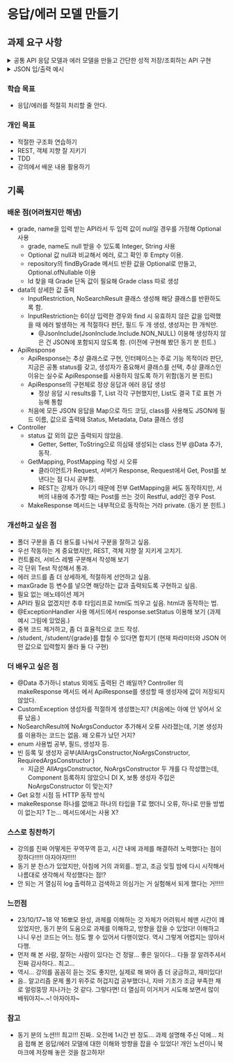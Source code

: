 # 응답/에러 모델 만들기
## 과제 요구 사항

<details>
<summary>공통 API 응답 모델과 에러 모델을 만들고 간단한 성적 저장/조회하는 API 구현</summary>
<div markdown="1">
<ul>
<li>응답/에러 데이터 요구 사항<ul>
<li>응답 공통 포함 사항<ul>
<li>Status.code: http status 가 아닌 서버에서 정의하는 code값 담기(정상응답: 200)</li>
<li>Status.message: 정상 응답 시 &quot;OK&quot;&#39;, 에러 응답 시 에러에 대한 상세한 이유 담기.</li>
</ul>
</li>
<li>정상 응답 시에만 포함<ul>
<li>Metadata.resultCount: results list의 count 담기.</li>
<li>Results: 항상 list 형태, 실제 응답으로 내 주고 싶은 정보 담기.</li>
</ul>
</li>
<li>에러 응답 시에만 포함<ul>
<li>Data: 에러 응답 시 frontend에서 사용자에게 어떤 이유로 요청이 거부되었는지 메세지를 만들기 쉽게 필요한 데이터를 넣어줌.</li>
</ul>
</li>
</ul>
</li>
<li>API 요구 사항<ul>
<li>이름과 성적을 입력받아 저장하고, 성적은 특정 값 이상인 경우 에러 발생</li>
<li>입력된 성적을 오름차순으로 조회</li>
<li>특정 성적을 입력 받아 해당 성적의 학생만 조회</li>
</ul>
</li>
<li>구현 요구 사항<ul>
<li>Controller에서 응답 모델로 만들어야 함<ul>
<li>ApiResponse<T>: 여러가지 데이터 타입(클래스) 를 result로 넣을 수 있도록 제네릭을 사용해야 함.</li>
<li>makeResponse(T result), makeResponse(List<T>results): 단건과 복수건 결과 모두 응답 객체로 만들도록 두 개 모두 구현 필요.</li>
</ul>
</li>
<li>@ExceptionHandler 로 exception 데이터 사용해 ApiResponse 생성.</li>
<li>customException 구현해 @ExceptionHandler에서 사용<ul>
<li>예) CustomException(ErrorCode, message, data)</li>
<li>ErrorCode는 enum으로 정의</li>
</ul>
</li>
</ul>
</li>
<li>하위 과제<ul>
<li>try, catch문 이용해 data 응답 결과 생성 (미구현)</li>
</ul>
</li>
</ul>

</div>
</details>


<details>
<summary>JSON 입/출력 예시</summary>
<div markdown="1">

    POST / http://localhost:8080/add
    
    // 정상 입력
    
    입력:
    {
    "grade":1, "name": "안녕"
    
    }
    
    출력:
    {
    "status": {
    "code": 200,
    "message": "OK"
    },
    "metadata": {
    "resultCount": 1
    },
    "results": {
    "grade": 1,
    "name": "안녕"
    }
    }
    
    
    //grade / name null일 경우 오류
    
    입력:
    {
    "grade":1
    
    }
    
    출력:
    {
    "status": {
    "code": 5010,
    "message": "유효하지 않은 값입니다."
    },
    "data": {
    "inputRestriction": {
    "noValue": {
    "grade": 1,
    "name": null
    }
    }
    }
    }
    
    // 6 이상 입력 불가 오류
    
    입력:
    {
    "grade":6
    
    }
    
    출력:
    {
    "status": {
    "code": 5000,
    "message": "6 이상으로 입력할 수 없습니다."
    },
    "data": {
    "inputRestriction": {
    "maxGrade": 6
    }
    }
    }
    
    
    
    GET / http://localhost:8080/students
    
    //전체 조회 - 입력 값 상관 X
    
    출력:
    {
    "status": {
    "code": 200,
    "message": "OK"
    },
    "metadata": {
    "resultCount": 3
    },
    "results": [
    {
    "grade": 1,
    "name": "안녕"
    },
    {
    "grade": 3,
    "name": "야호"
    },
    {
    "grade": 5,
    "name": "아자아자"
    }
    ]
    }
    
    GET / http://localhost:8080/student
    
    //개별 조회
    
    //JSON으로 grade 넘겨서 조회
    
    입력:
    {
    "grade":3
    
    }
    
    출력:
    {
    "status": {
    "code": 200,
    "message": "OK"
    },
    "metadata": {
    "resultCount": 3
    },
    "results": {
    "grade": 3,
    "name": "야호"
    }
    }
    
    //쿼리 파라미터로 넘겨서 조회(JSON보다 우선 순위 높음)
    
    GET / http://localhost:8080/student/1
    
    출력:
    
    {
    "status": {
    "code": 200,
    "message": "OK"
    },
    "metadata": {
    "resultCount": 3
    },
    "results": {
    "grade": 1,
    "name": "안녕"
    }
    }
    
    //JSON 없는 값
    http://localhost:8080/student
    
    입력:
    
    {
    "grade":8
    
    }
    
    출력:
    
    {
    "status": {
    "code": 5010,
    "message": "유효하지 않은 값입니다."
    },
    "data": {
    "noSearchResult": {
    "notFound": 8
    }
    }
    }
    
    
    
    //쿼리 파라미터 - 없는 값
    
    GET / http://localhost:8080/student/7
    
    출력:
    
    {
    "status": {
    "code": 5010,
    "message": "유효하지 않은 값입니다."
    },
    "data": {
    "noSearchResult": {
    "notFound": 7
    }
    }
    }

</div>
</details>

### 학습 목표
- 응답/에러를 적절히 처리할 줄 안다.

### 개인 목표
- 적절한 구조화 연습하기
- REST, 객체 지향 잘 지키기
- TDD
- 강의에서 배운 내용 활용하기

## 기록
### 배운 점(어려웠지만 해냄)
- grade, name을 입력 받는 API라서 두 입력 값이 null일 경우를 가정해 Optional 사용
    - grade, name도 null 받을 수 있도록 Integer, String 사용
    - Optional 값 null과 비교해서 에러, 로그 확인 후 Empty 이용.
    - repository의 findByGrade 메서드 반환 값을 Optional로 만들고, Optional.ofNullable 이용
    - Id 찾을 때 Grade 단독 값이 필요해 Grade class 따로 생성
- data의 상세한 값 출력
    - InputRestriction, NoSearchResult 클래스 생성해 해당 클래스를 반환하도록 함.
    - InputRestriction는 6이상 입력한 경우와 find 시 유효하지 않은 값을 입력했을 때 에러 발생하는 게 적절하다 판단, 필드 두 개 생성, 생성자는 한 개씩만.
        - @JsonInclude(JsonInclude.Include.NON_NULL) 이용해 생성하지 않은 건 JSON에 포함되지 않도록 함. (이전에 구현해 봤던 동기 분 힌트.)
- ApiResponse
    - ApiResponse는 추상 클래스로 구현, 인터페이스는 주로 기능 목적이라 판단, 지금은 공통 status를 갖고, 생성자가 중요해서 클래스를 선택, 추상 클래스인 이유는 실수로 ApiResponse를 사용하지 않도록 하기 위함(동기 분 힌트)
    - ApiResponse의 구현체로 정상 응답과 에러 응답 생성
        - 정상 응답 시 results를 T, List<T> 각각 구현했지만, List<T>도 결국 T로 표현 가능해 통합
    - 처음에 모든 JSON 응답을 Map으로 하드 코딩, class를 사용해도 JSON에 필드 이름, 값으로 출력돼 Status, Metadata, Data 클래스 생성
- Controller
    - status 값 외의 값은 출력되지 않았음.
        - Getter, Setter, ToString으로 의심돼 생성되는 class 전부 @Data 추가, 동작.
    - GetMapping, PostMapping 작성 시 오류
        - 클라이언트가 Request, 서버가 Response, Request에서 Get, Post를 보낸다는 점 다시 공부함.
        - REST는 강제가 아니기 때문에 전부 GetMapping을 써도 동작하지만, 서버의 내용에 추가할 때는 Post를 쓰는 것이 Restful, add인 경우 Post.
    - MakeResponse 메서드는 내부적으로 동작하는 거라 private. (동기 분 힌트.)
### 개선하고 싶은 점
- 폴더 구분을 좀 더 용도를 나눠서 구분을 잘하고 싶음.
- 우선 작동하는 게 중요했지만, REST, 객체 지향 잘 지키게 고치기.
- 컨트롤러, 서비스 레벨 구분해서 작성해 보기
- 각 단위 Test 작성해서 통과.
- 에러 코드를 좀 더 상세하게, 적절하게 선언하고 싶음.
- maxGrade 등 변수를 넣으면 해당하는 값과 출력되도록 구현하고 싶음.
- 필요 없는 애노테이션 제거
- API라 필요 없겠지만 추후 타임리프로 html도 띄우고 싶음. html과 동작하는 법.
- @ExceptionHandler 사용 메서드에서 response.setStatus 이용해 보기 (과제 예시 그림에 있었음.)
- 중복 코드 제거하고, 좀 더 효율적으로 코드 작성.
- /student, /student/{grade}를 합칠 수 있다면 합치기 (현재 파라미터와 JSON 어떤 값으로 입력할지 몰라 둘 다 구현)

### 더 배우고 싶은 점
- @Data 추가하니 status 외에도 출력된 건 왜일까? Controller 의 makeResponse 메서드 에서 ApiResponse를 생성할 때 생성자에 값이 저장되지 않았다.
- CustomException 생성자를 적절하게 생성했는지? (처음에는 아예 안 넣어서 오류 났음.)
- NoSearchResult에 NoArgsConductor 추가해서 오류 사라졌는데, 기본 생성자를 이용하는 코드는 없음. 왜 오류가 났던 거지?
- enum 사용법 공부, 필드, 생성자 등.
- 빈 등록 및 생성자 공부(AllArgsConstructor,NoArgsConstructor, RequiredArgsConstructor )
    - 지금은 AllArgsConstructor, NoArgsConstructor 두 개를 다 작성했는데, Component 등록하지 않았으니 DI X, 보통 생성자 주입은 NoArgsConstructor 이 맞는지?
- Get 요청 시점 등 HTTP 동작 방식
- makeResponse 하나를 없애고 하나의 타입을 T로 했더니 오류, 하나로 만들 방법이 없는지? T는... 메서드에서는 사용 X?

### 스스로 칭찬하기
- 강의를 진짜 어떻게든 꾸역꾸역 듣고, 시간 내에 과제를 해결하려 노력했다는 점이 장하다!!!!! 아자아자!!!!!
- 동기 분 찬스가 있었지만, 아침에 거의 과외를.. 받고, 조금 잊힐 밤에 다시 시작해서 나름대로 생각해서 작성했다는 점!?
- 안 되는 거 열심히 log 출력하고 검색하고 의심가는 거 실험해서 되게 했다는 거!!!!!

### 느낀점
- 23/10/17~18 약 16뽀모 완성, 과제를 이해하는 것 자체가 어려워서 헤맨 시간이 꽤 있었지만, 동기 분의 도움으로 과제를 이해하고, 방향을 잡을 수 있었다! 이해하고 나니 우선 코드는 어느 정도 짤 수 있어서 다행이었다. 역시 그렇게 어렵지는 않아서 다행.
- 먼저 해 본 사람, 잘하는 사람이 있다는 건 정말... 좋은 일이다... 다들 잘 알려주셔서 진짜 감사하다.. 최고...
- 역시... 강의를 꼼꼼히 듣는 것도 좋지만, 실제로 해 봐야 좀 더 궁금하고, 재미있다!
- 음.. 알고리즘 문제 풀기 위주로 허겁지겁 공부했더니, 자바 기초가 조금 부족한 채로 얼렁뚱땅 지나가는 것 같다. 그렇다면! 더 열심히 이거저거 시도해 보면서 많이 배워야지~.~! 아자아자~

### 참고
- 동기 분의 노션!!! 최고!!! 진짜.. 오전에 1시간 반 정도... 과제 설명해 주신 덕에... 처음 접해 본 응답/에러 모델에 대한 이해와 방향을 잡을 수 있었다! 개인 노션이니 북마크에 저장해 놓은 것을 참고하자!